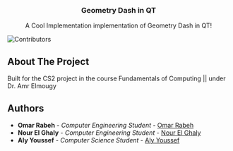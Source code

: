 <br/>
<p align="center">

  <h3 align="center">Geometry Dash in QT</h3>

  <p align="center">
    A Cool Implementation implementation of Geometry Dash in QT!
    <br/>
  </p>
</p>

![Contributors](https://img.shields.io/github/contributors/bobelmasry/GeometryDashQT?color=dark-green)

## About The Project

Built for the CS2 project in the course Fundamentals of Computing || under Dr. Amr Elmougy

## Authors

- **Omar Rabeh** - _Computer Engineering Student_ - [Omar Rabeh](https://github.com/omar-rabeh-18)
- **Nour El Ghaly** - _Computer Engineering Student_ - [Nour El Ghaly](https://github.com/NourElghaly)
- **Aly Youssef** - _Computer Science Student_ - [Aly Youssef](https://github.com/bobelmasry)
